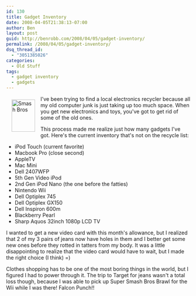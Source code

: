 ```yaml
---
id: 130
title: Gadget Inventory
date: 2008-04-05T21:38:13-07:00
author: Ben
layout: post
guid: http://benrobb.com/2008/04/05/gadget-inventory/
permalink: /2008/04/05/gadget-inventory/
dsq_thread_id:
  - "3051385026"
categories:
  - Old Stuff
tags:
  - gadget inventory
  - gadgets
---
```

<img src="https://benrobb.com/wp-content/uploads/2008/04/smashbros.thumbnail.png" alt="Smash Bros" hspace="15" vspace="10" width="64" height="88" align="left" />I've been trying to find a local electronics recycler because all my old computer junk is just taking up too much space.  When you get new electronics and toys, you've got to get rid of some of the old ones.

This process made me realize just how many gadgets I've got.  Here's the current inventory that's not on the recycle list:
<ul>
	<li>iPod Touch (current favorite)</li>
	<li>Macbook Pro (close second)</li>
	<li>AppleTV</li>
	<li>Mac Mini</li>
	<li>Dell 2407WFP</li>
	<li>5th Gen Video iPod</li>
	<li>2nd Gen iPod Nano (the one before the fatties)</li>
	<li> Nintendo Wii</li>
	<li>Dell Optiplex 745</li>
	<li>Dell Optiplex GX150</li>
	<li>Dell Inspiron 600m</li>
	<li>Blackberry Pearl</li>
	<li>Sharp Aquos 32inch 1080p LCD TV</li>
</ul>
I wanted to get a new video card with this month's allowance, but I realized that 2 of my 3 pairs of jeans now have holes in them and I better get some new ones before they rotted in tatters from my body.  It was a little disappointing to realize that the video card would have to wait, but I made the right choice (I think) =)

Clothes shopping has to be one of the most boring things in the world, but I figured I had to power through it.  The trip to Target for jeans wasn't a total loss though, because I was able to pick up Super Smash Bros Brawl for the Wii while I was there!  Falcon Punch!!